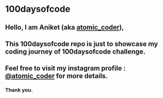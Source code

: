 # 100daysofcode   

## Hello, I am Aniket (aka [atomic_coder](https://www.instagram.com/atomic_coder/ "visit profile")),

## This 100daysofcode repo is just to showcase my coding journey of 100daysofcode challenge.

## Feel free to visit my instagram profile : [@atomic_coder](https://www.instagram.com/atomic_coder/ "visit profile") for more details.

### Thank you.
